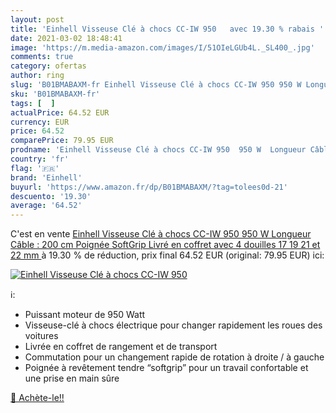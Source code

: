 ```yaml
---
layout: post
title: 'Einhell Visseuse Clé à chocs CC-IW 950   avec 19.30 % rabais '
date: 2021-03-02 18:48:41
image: 'https://m.media-amazon.com/images/I/51OIeLGUb4L._SL400_.jpg'
comments: true
category: ofertas
author: ring
slug: 'B01BMABAXM-fr Einhell Visseuse Clé à chocs CC-IW 950 950 W Longueur...'
sku: 'B01BMABAXM-fr'
tags: [  ]
actualPrice: 64.52 EUR
currency: EUR
price: 64.52
comparePrice: 79.95 EUR
prodname: 'Einhell Visseuse Clé à chocs CC-IW 950  950 W  Longueur Câble : 200 cm  Poignée SoftGrip  Livré en coffret avec 4 douilles  17  19  21 et 22 mm '
country: 'fr'
flag: '🇫🇷'
brand: 'Einhell'
buyurl: 'https://www.amazon.fr/dp/B01BMABAXM/?tag=tolees0d-21'
descuento: '19.30'
average: '64.52'
---
```


C'est en vente [Einhell Visseuse Clé à chocs CC-IW 950  950 W  Longueur Câble : 200 cm  Poignée SoftGrip  Livré en coffret avec 4 douilles  17  19  21 et 22 mm ](https://www.amazon.fr/dp/B01BMABAXM/?tag=tolees0d-21)  à  19.30 % de réduction, prix final  64.52 EUR (original: 79.95 EUR) ici:

[![Einhell Visseuse Clé à chocs CC-IW 950  ](https://m.media-amazon.com/images/I/51OIeLGUb4L._SL400_.jpg)](https://www.amazon.fr/dp/B01BMABAXM/?tag=tolees0d-21)

ℹ️:

- Puissant moteur de 950 Watt
- Visseuse-clé à chocs électrique pour changer rapidement les roues des voitures
- Livrée en coffret de rangement et de transport
- Commutation pour un changement rapide de rotation à droite / à gauche
- Poignée à revêtement tendre “softgrip” pour un travail confortable et une prise en main sûre

[🛒 Achète-le!!](https://www.amazon.fr/dp/B01BMABAXM/?tag=tolees0d-21)
